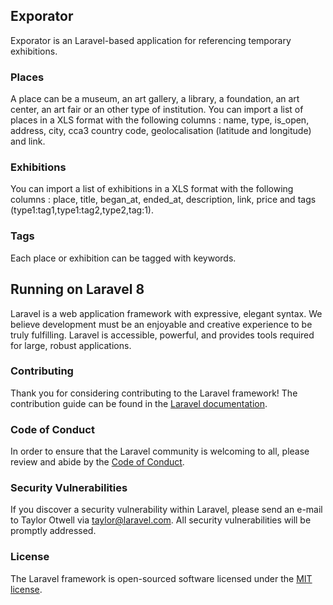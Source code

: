 ## Exporator

Exporator is an Laravel-based application for referencing temporary exhibitions.

### Places

A place can be a museum, an art gallery, a library, a foundation, an art center, an art fair or an other type of institution. 
You can import a list of places in a XLS format with the following columns : name, type, is_open, address, city, cca3 country code, geolocalisation (latitude and longitude) and link. 

### Exhibitions

You can import a list of exhibitions in a XLS format with the following columns : place, title, began_at, ended_at, description, link, price and tags (type1:tag1,type1:tag2,type2,tag:1). 

### Tags

Each place or exhibition can be tagged with keywords.

## Running on Laravel 8

Laravel is a web application framework with expressive, elegant syntax. We believe development must be an enjoyable and creative experience to be truly fulfilling. Laravel is accessible, powerful, and provides tools required for large, robust applications.

### Contributing

Thank you for considering contributing to the Laravel framework! The contribution guide can be found in the [Laravel documentation](https://laravel.com/docs/contributions).

### Code of Conduct

In order to ensure that the Laravel community is welcoming to all, please review and abide by the [Code of Conduct](https://laravel.com/docs/contributions#code-of-conduct).

### Security Vulnerabilities

If you discover a security vulnerability within Laravel, please send an e-mail to Taylor Otwell via [taylor@laravel.com](mailto:taylor@laravel.com). All security vulnerabilities will be promptly addressed.

### License

The Laravel framework is open-sourced software licensed under the [MIT license](https://opensource.org/licenses/MIT).
